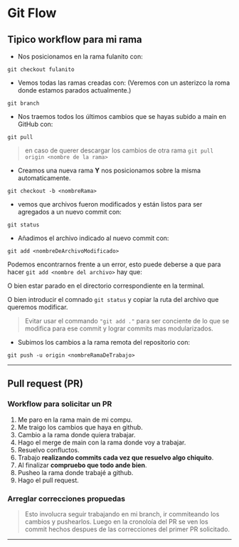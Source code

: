 # Git Flow

## Tipico workflow para mi rama

- Nos posicionamos en la rama fulanito con:

```
git checkout fulanito
```

- Vemos todas las ramas creadas con: (Veremos con un asterizco la roma donde estamos parados actualmente.)

```
git branch
```

- Nos traemos todos los últimos cambios que se hayas subido a main en GitHub con:

```
git pull
```

> en caso de querer descargar los cambios de otra rama `git pull origin <nombre de la rama>`

- Creamos una nueva rama **Y** nos posicionamos sobre la misma automaticamente.

```
git checkout -b <nombreRama>
```

- vemos que archivos fueron modificados y están listos para ser
  agregados a un nuevo commit con:

```
git status
```

- Añadimos el archivo indicado al
  nuevo commit con:

```
git add <nombreDeArchivoModificado>
```

Podemos encontrarnos frente a un error, esto puede deberse a que para hacer `git add <nombre del archivo>` hay que:

O bien estar parado en el directorio correspondiente en la terminal.

O bien introducir el comnado `git status` y copiar la ruta del archivo que queremos modificar.

> Evitar usar el commando `"git add ."` para ser conciente de lo que se modifica para ese commit y lograr commits mas modularizados.

- Subimos los cambios a la
  rama remota del repositorio con:

```
git push -u origin <nombreRamaDeTrabajo>
```

---

## Pull request (PR)

### Workflow para solicitar un PR

1. Me paro en la rama main de mi compu.
2. Me traigo los cambios que haya en github.
3. Cambio a la rama donde quiera trabajar.
4. Hago el merge de main con la rama donde voy a trabajar.
5. Resuelvo confluctos.
6. Trabajo **realizando commits cada vez que resuelvo algo chiquito**.
7. Al finalizar **compruebo que todo ande bien**.
8. Pusheo la rama donde trabajé a github.
9. Hago el pull request.

### Arreglar correcciones propuedas

> Esto involucra seguir trabajando en mi branch, ir commiteando los cambios y pushearlos. Luego en la cronoloía del PR se ven los commit hechos despues de las correcciones del primer PR solicitado.

---
